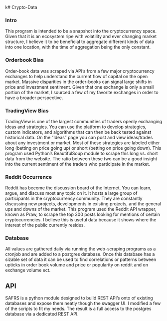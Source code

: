 k# Crypto-Data

### Intro
This program is intended to be a snapshot into the cryptocurrency space. 
Given that it is an ecosystem ripe with volatility and ever changing market structure, 
I believe it to be beneficial to aggregate different kinds of data
into one location, with the time of aggregation being the only constant. 


### Orderbook Bias
Order-book data was scraped via API’s from a few major cryptocurrency exchanges to help
understand the current flow of capital on the open market. Massive disparities in the order-books 
can signal large shifts in price and investment sentiment. Given that one exchange is only a small portion
of the market, I sourced a few of my favorite exchanges in order to have a broader perspective. 

### TradingView Bias 
TradingView is one of the largest communities of traders openly exchanging ideas and strategies.
You can use the platform to develop strategies, custom indicators, and algorithms that can then 
be back tested against historical data. On the “Ideas” page you can post and view ideas/trades
about any investment or market. Most of these strategies are labeled either long (betting on price going up) 
or short (betting on price going down). This program used Python’s BeautifulSoup module to scrape this 
long vs. short data from the website. The ratio between these two can be a good insight into the current
sentiment of the traders who participate in the market. 

### Reddit Occurrence
Reddit has become the discussion board of the Internet. You can learn, argue, and discuss most any topic on it. 
It hosts a large group of participants in the cryptocurrency community. They are constantly discussing new projects,
developments in existing projects, and the general ups and downs of the market.
This program used the Reddit API wrapper, known as Praw, to scrape the top 300 posts looking
for mentions of certain cryptocurrencies. I believe this is useful data because it shows where the 
interest of the public currently resides. 

### Database 
All values are gathered daily via running the web-scraping programs as a cronjob and are added to a postgres database. Once this database has a sizable set of data it can be used to find correlations or patterns between upticks in order book volume and price or popularity on reddit and on exchange volume ect. 


## API
SAFRS is a python module designed to build REST API’s onto of existing databases and expose them neatly though the swagger UI. I modified a few of the scripts to fit my needs. The result is a full access to the postgres database via a dedicated REST API.